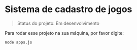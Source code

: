 <h1>Sistema de cadastro de jogos</h1>

>Status do projeto: Em desenvolvimento
>
Para rodar esse projeto na sua máquina, por favor digite:

```
node apps.js
```


